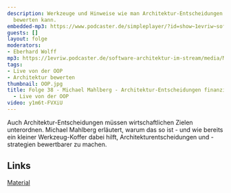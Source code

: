 ```yaml
---
description: Werkzeuge und Hinweise wie man Architektur-Entscheidungen finanziell
  bewerten kann.
embedded-mp3: https://www.podcaster.de/simpleplayer/?id=show~1evriw~software-architektur-im-stream~pod-6029671a56a6f803407981&v=1613328280
guests: []
layout: folge
moderators:
- Eberhard Wolff
mp3: https://1evriw.podcaster.de/software-architektur-im-stream/media/MichaelMahlberg.mp3
tags:
- Live von der OOP
- Architektur bewerten
thumbnail: OOP.jpg
title: Folge 38 - Michael Mahlberg - Architektur-Entscheidungen finanziell bewerten
  - Live von der OOP
video: y1m6t-FVXiU
---
```


Auch Architektur-Entscheidungen müssen wirtschaftlichen Zielen
unterordnen. Michael Mahlberg erläutert, warum das so ist - und wie
bereits ein kleiner Werkzeug-Koffer dabei hilft,
Architekturentscheidungen und -strategien bewertbarer zu machen.

## Links

[Material](https://bit.ly/oop2021-di24)
